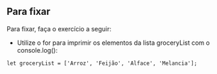 ## Para fixar
Para fixar, faça o exercício a seguir:

* Utilize o for para imprimir os elementos da lista groceryList com o console.log():
```
let groceryList = ['Arroz', 'Feijão', 'Alface', 'Melancia'];
```
